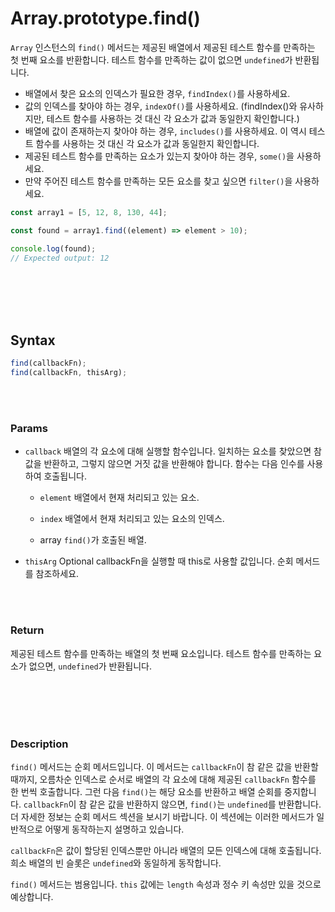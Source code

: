 # Array.prototype.find()

`Array` 인스턴스의 `find()` 메서드는 제공된 배열에서 제공된 테스트 함수를 만족하는 첫 번째 요소를 반환합니다. 테스트 함수를 만족하는 값이 없으면 `undefined`가 반환됩니다.

-   배열에서 찾은 요소의 인덱스가 필요한 경우, `findIndex()`를 사용하세요.
-   값의 인덱스를 찾아야 하는 경우, `indexOf()`를 사용하세요. (findIndex()와 유사하지만, 테스트 함수를 사용하는 것 대신 각 요소가 값과 동일한지 확인합니다.)
-   배열에 값이 존재하는지 찾아야 하는 경우, `includes()`를 사용하세요. 이 역시 테스트 함수를 사용하는 것 대신 각 요소가 값과 동일한지 확인합니다.
-   제공된 테스트 함수를 만족하는 요소가 있는지 찾아야 하는 경우, `some()`을 사용하세요.
-   만약 주어진 테스트 함수를 만족하는 모든 요소를 찾고 싶으면 `filter()`을 사용하세요.

```js
const array1 = [5, 12, 8, 130, 44];

const found = array1.find((element) => element > 10);

console.log(found);
// Expected output: 12
```

<br/>
<br/>
<br/>
<br/>

## Syntax

```js
find(callbackFn);
find(callbackFn, thisArg);
```

<br/>
<br/>

### Params

-   `callback`
    배열의 각 요소에 대해 실행할 함수입니다. 일치하는 요소를 찾았으면 참 값을 반환하고, 그렇지 않으면 거짓 값을 반환해야 합니다. 함수는 다음 인수를 사용하여 호출됩니다.

    -   `element`
        배열에서 현재 처리되고 있는 요소.

    -   `index`
        배열에서 현재 처리되고 있는 요소의 인덱스.

    -   array
        `find()`가 호출된 배열.

-   `thisArg` Optional
    callbackFn을 실행할 때 this로 사용할 값입니다. 순회 메서드를 참조하세요.

<br/>
<br/>

### Return

제공된 테스트 함수를 만족하는 배열의 첫 번째 요소입니다. 테스트 함수를 만족하는 요소가 없으면, `undefined`가 반환됩니다.

<br/>
<br/>
<br/>
<br/>

### Description

`find()` 메서드는 순회 메서드입니다. 이 메서드는 `callbackFn`이 참 같은 값을 반환할 때까지, 오름차순 인덱스로 순서로 배열의 각 요소에 대해 제공된 `callbackFn` 함수를 한 번씩 호출합니다. 그런 다음 `find()`는 해당 요소를 반환하고 배열 순회를 중지합니다. `callbackFn`이 참 같은 값을 반환하지 않으면, `find()`는 `undefined`를 반환합니다. 더 자세한 정보는 순회 메서드 섹션을 보시기 바랍니다. 이 섹션에는 이러한 메서드가 일반적으로 어떻게 동작하는지 설명하고 있습니다.

`callbackFn`은 값이 할당된 인덱스뿐만 아니라 배열의 모든 인덱스에 대해 호출됩니다. 희소 배열의 빈 슬롯은 `undefined`와 동일하게 동작합니다.

`find()` 메서드는 범용입니다. `this` 값에는 `length` 속성과 정수 키 속성만 있을 것으로 예상합니다.
